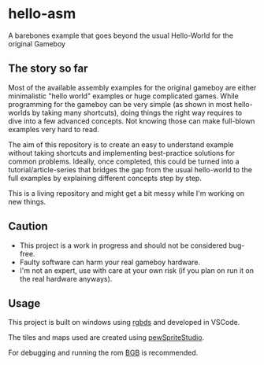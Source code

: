 # hello-asm
A barebones example that goes beyond the usual Hello-World for the original Gameboy

## The story so far
Most of the available assembly examples for the original gameboy are either minimalistic "hello world" examples or huge complicated games.
While programming for the gameboy can be very simple (as shown in most hello-worlds by taking many shortcuts), doing things the right way requires to dive into a few advanced concepts.
Not knowing those can make full-blown examples very hard to read.

The aim of this repository is to create an easy to understand example without taking shortcuts and implementing best-practice solutions for common problems.
Ideally, once completed, this could be turned into a tutorial/article-series that bridges the gap from the usual hello-world to the full examples by explaining different concepts step by step.

This is a living repository and might get a bit messy while I'm working on new things.

## Caution
- This project is a work in progress and should not be considered bug-free.
- Faulty software can harm your real gameboy hardware.
- I'm not an expert, use with care at your own risk (if you plan on run it on the real hardware anyways).

## Usage
This project is built on windows using [rgbds](https://github.com/rednex/rgbds) and developed in VSCode.

The tiles and maps used are created using [pewSpriteStudio](https://github.com/madpew/pewSpriteStudio).

For debugging and running the rom [BGB](http://bgb.bircd.org/) is recommended.

